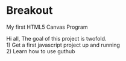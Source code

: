 # Breakout
My first HTML5 Canvas Program


Hi all,
  The goal of this project is twofold.  
    1) Get a first javascript project up and running  
    2) Learn how to use guthub  
